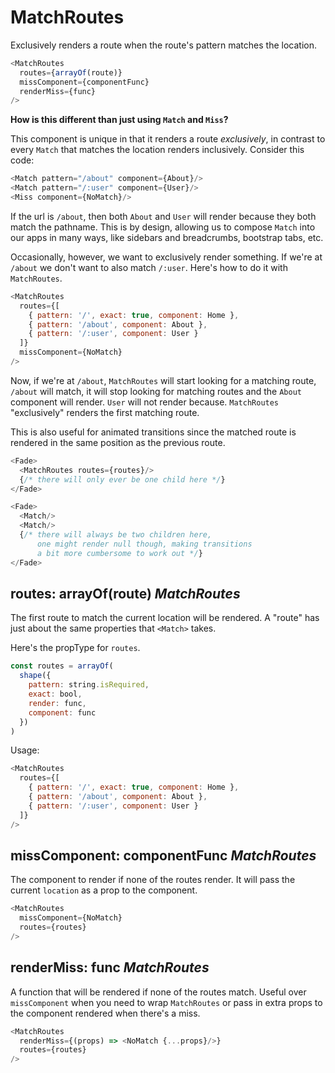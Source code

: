 # MatchRoutes

Exclusively renders a route when the route's pattern matches the location.

```js
<MatchRoutes
  routes={arrayOf(route)}
  missComponent={componentFunc}
  renderMiss={func}
/>
```

**How is this different than just using `Match` and `Miss`?**

This component is unique in that it renders a route *exclusively*, in contrast to every `Match` that matches the location renders inclusively. Consider this code:

```js
<Match pattern="/about" component={About}/>
<Match pattern="/:user" component={User}/>
<Miss component={NoMatch}/>
```

If the url is `/about`, then both `About` and `User` will render because they both match the pathname. This is by design, allowing us to compose `Match` into our apps in many ways, like sidebars and breadcrumbs, bootstrap tabs, etc.

Occasionally, however, we want to exclusively render something. If we're at `/about` we don't want to also match `/:user`.  Here's how to do it with `MatchRoutes`.

```js
<MatchRoutes
  routes={[
    { pattern: '/', exact: true, component: Home },
    { pattern: '/about', component: About },
    { pattern: '/:user', component: User }
  ]}
  missComponent={NoMatch}
/>
```

Now, if we're at `/about`, `MatchRoutes` will start looking for a matching route, `/about` will match, it will stop looking for matching routes and the `About` component will render. `User` will not render because. `MatchRoutes` "exclusively" renders the first matching route.

This is also useful for animated transitions since the matched route is rendered in the same position as the previous route.

```js
<Fade>
  <MatchRoutes routes={routes}/>
  {/* there will only ever be one child here */}
</Fade>

<Fade>
  <Match/>
  <Match/>
  {/* there will always be two children here,
      one might render null though, making transitions
      a bit more cumbersome to work out */}
</Fade>
```

## routes: arrayOf(route) _MatchRoutes_

The first route to match the current location will be rendered. A "route" has just about the same properties that `<Match>` takes.

Here's the propType for `routes`.

```js
const routes = arrayOf(
  shape({
    pattern: string.isRequired,
    exact: bool,
    render: func,
    component: func
  })
)
```

Usage:

```js
<MatchRoutes
  routes={[
    { pattern: '/', exact: true, component: Home },
    { pattern: '/about', component: About },
    { pattern: '/:user', component: User }
  ]}
/>
```

## missComponent: componentFunc _MatchRoutes_

The component to render if none of the routes render. It will pass the current `location` as a prop to the component.

```js
<MatchRoutes
  missComponent={NoMatch}
  routes={routes}
/>
```

## renderMiss: func _MatchRoutes_

A function that will be rendered if none of the routes match. Useful over `missComponent` when you need to wrap `MatchRoutes` or pass in extra props to the component rendered when there's a miss.

```js
<MatchRoutes
  renderMiss={(props) => <NoMatch {...props}/>}
  routes={routes}
/>
```
